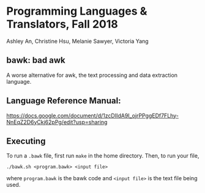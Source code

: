 # Programming Languages & Translators, Fall 2018
Ashley An, Christine Hsu, Melanie Sawyer, Victoria Yang


## bawk: bad awk
A worse alternative for awk, the text processing and data extraction language.

## Language Reference Manual:
https://docs.google.com/document/d/1zcDIIdA9I_ojrPPggEDf7FLhy-NnEqZ2D6yCkj62pPg/edit?usp=sharing

## Executing
To run a `.bawk` file, first run `make` in the home directory. Then, to run your file,

```
./bawk.sh <program.bawk> <input file>
```
where `program.bawk` is the bawk code and `<input file>` is the text file being used.
